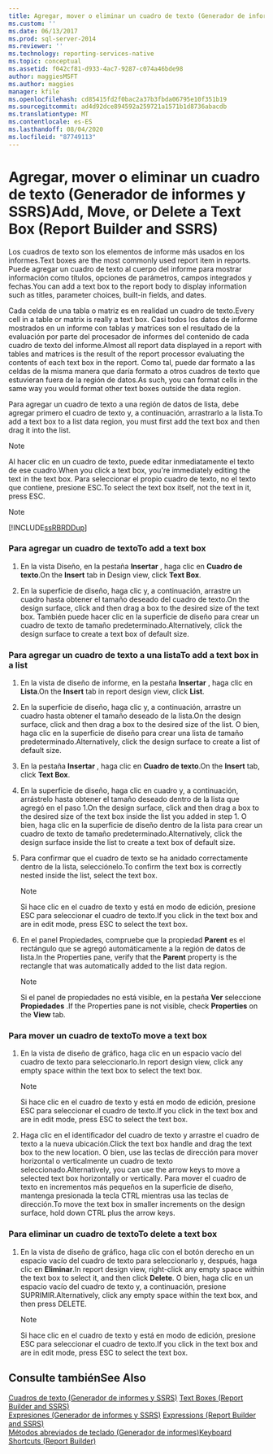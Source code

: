 ```yaml
---
title: Agregar, mover o eliminar un cuadro de texto (Generador de informes y SSRS) | Microsoft Docs
ms.custom: ''
ms.date: 06/13/2017
ms.prod: sql-server-2014
ms.reviewer: ''
ms.technology: reporting-services-native
ms.topic: conceptual
ms.assetid: f042cf81-d933-4ac7-9287-c074a46bde98
author: maggiesMSFT
ms.author: maggies
manager: kfile
ms.openlocfilehash: cd85415fd2f0bac2a37b3fbda06795e10f351b19
ms.sourcegitcommit: ad4d92dce894592a259721a1571b1d8736abacdb
ms.translationtype: MT
ms.contentlocale: es-ES
ms.lasthandoff: 08/04/2020
ms.locfileid: "87749113"
---
```

# <a name="add-move-or-delete-a-text-box-report-builder-and-ssrs"></a><span data-ttu-id="5f890-102">Agregar, mover o eliminar un cuadro de texto (Generador de informes y SSRS)</span><span class="sxs-lookup"><span data-stu-id="5f890-102">Add, Move, or Delete a Text Box (Report Builder and SSRS)</span></span>
  <span data-ttu-id="5f890-103">Los cuadros de texto son los elementos de informe más usados en los informes.</span><span class="sxs-lookup"><span data-stu-id="5f890-103">Text boxes are the most commonly used report item in reports.</span></span> <span data-ttu-id="5f890-104">Puede agregar un cuadro de texto al cuerpo del informe para mostrar información como títulos, opciones de parámetros, campos integrados y fechas.</span><span class="sxs-lookup"><span data-stu-id="5f890-104">You can add a text box to the report body to display information such as titles, parameter choices, built-in fields, and dates.</span></span>  
  
 <span data-ttu-id="5f890-105">Cada celda de una tabla o matriz es en realidad un cuadro de texto.</span><span class="sxs-lookup"><span data-stu-id="5f890-105">Every cell in a table or matrix is really a text box.</span></span> <span data-ttu-id="5f890-106">Casi todos los datos de informe mostrados en un informe con tablas y matrices son el resultado de la evaluación por parte del procesador de informes del contenido de cada cuadro de texto del informe.</span><span class="sxs-lookup"><span data-stu-id="5f890-106">Almost all report data displayed in a report with tables and matrices is the result of the report processor evaluating the contents of each text box in the report.</span></span> <span data-ttu-id="5f890-107">Como tal, puede dar formato a las celdas de la misma manera que daría formato a otros cuadros de texto que estuvieran fuera de la región de datos.</span><span class="sxs-lookup"><span data-stu-id="5f890-107">As such, you can format cells in the same way you would format other text boxes outside the data region.</span></span>  
  
 <span data-ttu-id="5f890-108">Para agregar un cuadro de texto a una región de datos de lista, debe agregar primero el cuadro de texto y, a continuación, arrastrarlo a la lista.</span><span class="sxs-lookup"><span data-stu-id="5f890-108">To add a text box to a list data region, you must first add the text box and then drag it into the list.</span></span>  
  
> [!NOTE]  
>  <span data-ttu-id="5f890-109">Al hacer clic en un cuadro de texto, puede editar inmediatamente el texto de ese cuadro.</span><span class="sxs-lookup"><span data-stu-id="5f890-109">When you click a text box, you're immediately editing the text in the text box.</span></span> <span data-ttu-id="5f890-110">Para seleccionar el propio cuadro de texto, no el texto que contiene, presione ESC.</span><span class="sxs-lookup"><span data-stu-id="5f890-110">To select the text box itself, not the text in it, press ESC.</span></span>  
  
> [!NOTE]  
>  [!INCLUDE[ssRBRDDup](../../includes/ssrbrddup-md.md)]  
  
### <a name="to-add-a-text-box"></a><span data-ttu-id="5f890-111">Para agregar un cuadro de texto</span><span class="sxs-lookup"><span data-stu-id="5f890-111">To add a text box</span></span>  
  
1.  <span data-ttu-id="5f890-112">En la vista Diseño, en la pestaña **Insertar** , haga clic en **Cuadro de texto**.</span><span class="sxs-lookup"><span data-stu-id="5f890-112">On the **Insert** tab in Design view, click **Text Box**.</span></span>  
  
2.  <span data-ttu-id="5f890-113">En la superficie de diseño, haga clic y, a continuación, arrastre un cuadro hasta obtener el tamaño deseado del cuadro de texto.</span><span class="sxs-lookup"><span data-stu-id="5f890-113">On the design surface, click and then drag a box to the desired size of the text box.</span></span> <span data-ttu-id="5f890-114">También puede hacer clic en la superficie de diseño para crear un cuadro de texto de tamaño predeterminado.</span><span class="sxs-lookup"><span data-stu-id="5f890-114">Alternatively, click the design surface to create a text box of default size.</span></span>  
  
### <a name="to-add-a-text-box-in-a-list"></a><span data-ttu-id="5f890-115">Para agregar un cuadro de texto a una lista</span><span class="sxs-lookup"><span data-stu-id="5f890-115">To add a text box in a list</span></span>  
  
1.  <span data-ttu-id="5f890-116">En la vista de diseño de informe, en la pestaña **Insertar** , haga clic en **Lista**.</span><span class="sxs-lookup"><span data-stu-id="5f890-116">On the **Insert** tab in report design view, click **List**.</span></span>  
  
2.  <span data-ttu-id="5f890-117">En la superficie de diseño, haga clic y, a continuación, arrastre un cuadro hasta obtener el tamaño deseado de la lista.</span><span class="sxs-lookup"><span data-stu-id="5f890-117">On the design surface, click and then drag a box to the desired size of the list.</span></span> <span data-ttu-id="5f890-118">O bien, haga clic en la superficie de diseño para crear una lista de tamaño predeterminado.</span><span class="sxs-lookup"><span data-stu-id="5f890-118">Alternatively, click the design surface to create a list of default size.</span></span>  
  
3.  <span data-ttu-id="5f890-119">En la pestaña **Insertar** , haga clic en **Cuadro de texto**.</span><span class="sxs-lookup"><span data-stu-id="5f890-119">On the **Insert** tab, click **Text Box**.</span></span>  
  
4.  <span data-ttu-id="5f890-120">En la superficie de diseño, haga clic en cuadro y, a continuación, arrástrelo hasta obtener el tamaño deseado dentro de la lista que agregó en el paso 1.</span><span class="sxs-lookup"><span data-stu-id="5f890-120">On the design surface, click and then drag a box to the desired size of the text box inside the list you added in step 1.</span></span> <span data-ttu-id="5f890-121">O bien, haga clic en la superficie de diseño dentro de la lista para crear un cuadro de texto de tamaño predeterminado.</span><span class="sxs-lookup"><span data-stu-id="5f890-121">Alternatively, click the design surface inside the list to create a text box of default size.</span></span>  
  
5.  <span data-ttu-id="5f890-122">Para confirmar que el cuadro de texto se ha anidado correctamente dentro de la lista, selecciónelo.</span><span class="sxs-lookup"><span data-stu-id="5f890-122">To confirm the text box is correctly nested inside the list, select the text box.</span></span>  
  
    > [!NOTE]  
    >  <span data-ttu-id="5f890-123">Si hace clic en el cuadro de texto y está en modo de edición, presione ESC para seleccionar el cuadro de texto.</span><span class="sxs-lookup"><span data-stu-id="5f890-123">If you click in the text box and are in edit mode, press ESC to select the text box.</span></span>  
  
6.  <span data-ttu-id="5f890-124">En el panel Propiedades, compruebe que la propiedad **Parent** es el rectángulo que se agregó automáticamente a la región de datos de lista.</span><span class="sxs-lookup"><span data-stu-id="5f890-124">In the Properties pane, verify that the **Parent** property is the rectangle that was automatically added to the list data region.</span></span>  
  
    > [!NOTE]  
    >  <span data-ttu-id="5f890-125">Si el panel de propiedades no está visible, en la pestaña **Ver** seleccione **Propiedades** .</span><span class="sxs-lookup"><span data-stu-id="5f890-125">If the Properties pane is not visible, check **Properties** on the **View** tab.</span></span>  
  
### <a name="to-move-a-text-box"></a><span data-ttu-id="5f890-126">Para mover un cuadro de texto</span><span class="sxs-lookup"><span data-stu-id="5f890-126">To move a text box</span></span>  
  
1.  <span data-ttu-id="5f890-127">En la vista de diseño de gráfico, haga clic en un espacio vacío del cuadro de texto para seleccionarlo.</span><span class="sxs-lookup"><span data-stu-id="5f890-127">In report design view, click any empty space within the text box to select the text box.</span></span>  
  
    > [!NOTE]  
    >  <span data-ttu-id="5f890-128">Si hace clic en el cuadro de texto y está en modo de edición, presione ESC para seleccionar el cuadro de texto.</span><span class="sxs-lookup"><span data-stu-id="5f890-128">If you click in the text box and are in edit mode, press ESC to select the text box.</span></span>  
  
2.  <span data-ttu-id="5f890-129">Haga clic en el identificador del cuadro de texto y arrastre el cuadro de texto a la nueva ubicación.</span><span class="sxs-lookup"><span data-stu-id="5f890-129">Click the text box handle and drag the text box to the new location.</span></span> <span data-ttu-id="5f890-130">O bien, use las teclas de dirección para mover horizontal o verticalmente un cuadro de texto seleccionado.</span><span class="sxs-lookup"><span data-stu-id="5f890-130">Alternatively, you can use the arrow keys to move a selected text box horizontally or vertically.</span></span> <span data-ttu-id="5f890-131">Para mover el cuadro de texto en incrementos más pequeños en la superficie de diseño, mantenga presionada la tecla CTRL mientras usa las teclas de dirección.</span><span class="sxs-lookup"><span data-stu-id="5f890-131">To move the text box in smaller increments on the design surface, hold down CTRL plus the arrow keys.</span></span>  
  
### <a name="to-delete-a-text-box"></a><span data-ttu-id="5f890-132">Para eliminar un cuadro de texto</span><span class="sxs-lookup"><span data-stu-id="5f890-132">To delete a text box</span></span>  
  
1.  <span data-ttu-id="5f890-133">En la vista de diseño de gráfico, haga clic con el botón derecho en un espacio vacío del cuadro de texto para seleccionarlo y, después, haga clic en **Eliminar**.</span><span class="sxs-lookup"><span data-stu-id="5f890-133">In report design view, right-click any empty space within the text box to select it, and then click **Delete**.</span></span> <span data-ttu-id="5f890-134">O bien, haga clic en un espacio vacío del cuadro de texto y, a continuación, presione SUPRIMIR.</span><span class="sxs-lookup"><span data-stu-id="5f890-134">Alternatively, click any empty space within the text box, and then press DELETE.</span></span>  
  
    > [!NOTE]  
    >  <span data-ttu-id="5f890-135">Si hace clic en el cuadro de texto y está en modo de edición, presione ESC para seleccionar el cuadro de texto.</span><span class="sxs-lookup"><span data-stu-id="5f890-135">If you click in the text box and are in edit mode, press ESC to select the text box.</span></span>  
  
## <a name="see-also"></a><span data-ttu-id="5f890-136">Consulte también</span><span class="sxs-lookup"><span data-stu-id="5f890-136">See Also</span></span>  
 <span data-ttu-id="5f890-137">[Cuadros de texto &#40;Generador de informes y SSRS&#41;](text-boxes-report-builder-and-ssrs.md) </span><span class="sxs-lookup"><span data-stu-id="5f890-137">[Text Boxes &#40;Report Builder and SSRS&#41;](text-boxes-report-builder-and-ssrs.md) </span></span>  
 <span data-ttu-id="5f890-138">[Expresiones &#40;Generador de informes y SSRS&#41;](expressions-report-builder-and-ssrs.md) </span><span class="sxs-lookup"><span data-stu-id="5f890-138">[Expressions &#40;Report Builder and SSRS&#41;](expressions-report-builder-and-ssrs.md) </span></span>  
 [<span data-ttu-id="5f890-139">Métodos abreviados de teclado &#40;Generador de informes&#41;</span><span class="sxs-lookup"><span data-stu-id="5f890-139">Keyboard Shortcuts &#40;Report Builder&#41;</span></span>](../report-builder/keyboard-shortcuts-report-builder.md)  
  
  
